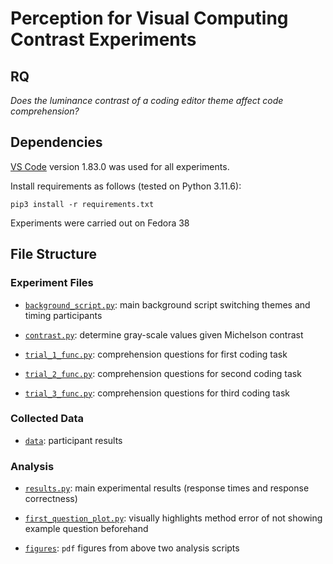 # Perception for Visual Computing Contrast Experiments

## RQ
*Does the luminance contrast of a coding editor theme affect code comprehension?*

## Dependencies

[VS Code](https://github.com/microsoft/vscode/releases/tag/1.83.0) version 1.83.0 was used for all experiments.

Install requirements as follows (tested on Python 3.11.6):
```
pip3 install -r requirements.txt
```

Experiments were carried out on Fedora 38

## File Structure

### Experiment Files 

- [`background_script.py`](background_script.py): main background script switching themes and timing participants

- [`contrast.py`](contrast.py): determine gray-scale values given Michelson contrast

- [`trial_1_func.py`](trial_1_func.py): comprehension questions for first coding task

- [`trial_2_func.py`](trial_2_func.py): comprehension questions for second coding task

- [`trial_3_func.py`](trial_3_func.py): comprehension questions for third coding task

### Collected Data

- [`data`](data/): participant results

### Analysis

- [`results.py`](results.py): main experimental results (response times and response correctness)

- [`first_question_plot.py`](first_question_plot.py): visually highlights method error of not showing example question beforehand

- [`figures`](figures/): `pdf` figures from above two analysis scripts